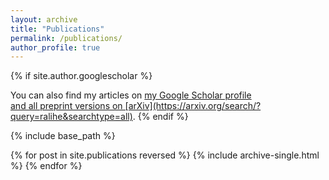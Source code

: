 ```yaml
---
layout: archive
title: "Publications"
permalink: /publications/
author_profile: true
---
```


{% if site.author.googlescholar %}
  <div class="wordwrap">You can also find my articles on <a href="{{site.author.googlescholar}}">my Google Scholar profile </div> and all preprint versions on [arXiv](https://arxiv.org/search/?query=ralihe&searchtype=all)</a>. 
{% endif %}

{% include base_path %}

{% for post in site.publications reversed %}
  {% include archive-single.html %}
{% endfor %}
